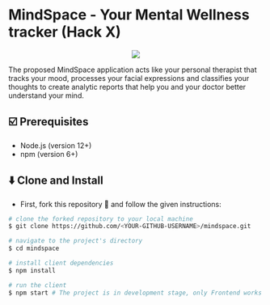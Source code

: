 # MindSpace - Your Mental Wellness tracker (Hack X)
<a href="https://www.scaler.com/event/hackx/">
  <p align="center">
    <img src="https://i.imgur.com/QbwPFZM.jpg" />
  </p>
</a>
The proposed MindSpace application acts like your personal therapist that tracks your mood, processes your facial expressions and classifies your thoughts to create analytic reports that help you and your doctor better understand your mind.


## :ballot_box_with_check: Prerequisites
- Node.js (version 12+)
- npm (version 6+)

## :arrow_down: Clone and Install

- First, fork this repository :fork_and_knife: and follow the given instructions:

```bash
# clone the forked repository to your local machine
$ git clone https://github.com/<YOUR-GITHUB-USERNAME>/mindspace.git

# navigate to the project's directory
$ cd mindspace

# install client dependencies
$ npm install

# run the client 
$ npm start # The project is in development stage, only Frontend works as of now (with static data).
```
